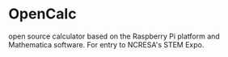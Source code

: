# OpenCalc
open source calculator based on the Raspberry Pi platform and Mathematica software. For entry to NCRESA's STEM Expo.
